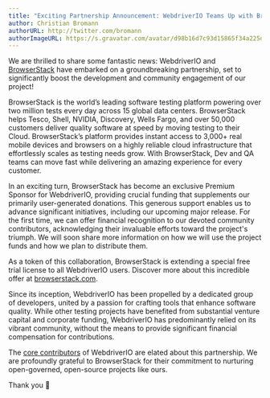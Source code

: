 ```yaml
---
title: "Exciting Partnership Announcement: WebdriverIO Teams Up with BrowserStack"
author: Christian Bromann
authorURL: http://twitter.com/bromann
authorImageURL: https://s.gravatar.com/avatar/d98b16d7c93d15865f34a225dd4b1254?s=80
---
```


We are thrilled to share some fantastic news: WebdriverIO and [BrowserStack](https://browserstack.com) have embarked on a groundbreaking partnership, set to significantly boost the development and community engagement of our project!

<p align="center">
    <ImageSwitcher
        lightImageSrc="/img/blog/wdio-plus-bs-black.png"
        darkImageSrc="/img/blog/wdio-plus-bs-white.png"
        alt="WebdriverIO partners with BrowserStack"
    />
</p>

BrowserStack is the world’s leading software testing platform powering over two million tests every day across 15 global data centers. BrowserStack helps Tesco, Shell, NVIDIA, Discovery, Wells Fargo, and over 50,000 customers deliver quality software at speed by moving testing to their Cloud. BrowserStack’s platform provides instant access to 3,000+ real mobile devices and browsers on a highly reliable cloud infrastructure that effortlessly scales as testing needs grow. With BrowserStack, Dev and QA teams can move fast while delivering an amazing experience for every customer.

In an exciting turn, BrowserStack has become an exclusive Premium Sponsor for WebdriverIO, providing crucial funding that supplements our primarily user-generated donations. This generous support enables us to advance significant initiatives, including our upcoming major release. For the first time, we can offer financial recognition to our devoted community contributors, acknowledging their invaluable efforts toward the project's triumph. We will soon share more information on how we will use the project funds and how we plan to distribute them.

As a token of this collaboration, BrowserStack is extending a special free trial license to all WebdriverIO users. Discover more about this incredible offer at [browserstack.com](https://www.browserstack.com/automation-webdriverio).

Since its inception, WebdriverIO has been propelled by a dedicated group of developers, united by a passion for crafting tools that enhance software quality. While other testing projects have benefited from substantial venture capital and corporate funding, WebdriverIO has predominantly relied on its vibrant community, without the means to provide significant financial compensation for contributions.

The [core contributors](https://github.com/webdriverio/webdriverio/blob/main/AUTHORS.md) of WebdriverIO are elated about this partnership. We are profoundly grateful to BrowserStack for their commitment to nurturing open-governed, open-source projects like ours.

Thank you 🙏
